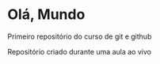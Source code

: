 # Olá, Mundo
 Primeiro repositório do curso de git e github

 Repositório criado durante uma aula ao vivo
